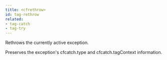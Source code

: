 ```yaml
---
title: <cfrethrow>
id: tag-rethrow
related:
- tag-catch
- tag-try
---
```


Rethrows the currently active exception.

Preserves the exception's cfcatch.type and cfcatch.tagContext information.

